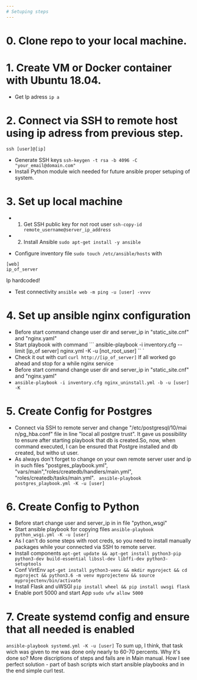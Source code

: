 ```yaml
---
# Setuping steps
---
```

# 0. Clone repo to your local machine.
# 1. Create VM or Docker container with Ubuntu 18.04.
* Get Ip adress
``` ip a ```
# 2. Connect via SSH to remote host using ip adress from previous step.
``` ssh [user]@[ip] ```
* Generate SSH keys 
``` ssh-keygen -t rsa -b 4096 -C "your_email@domain.com" ```
* Install Python module wich needed for future ansible proper setuping of system.
# 3. Set up local machine 

* 1. Get SSH public key for not root user
``` ssh-copy-id remote_username@server_ip_address ```

* 2. Install Ansible
``` sudo apt-get install -y ansible ```
* Configure inventory file
``` sudo touch /etc/ansible/hosts ``` with
```
[web]
ip_of_server
```
Ip hardcoded!
* Test connectivity
``` ansible web -m ping -u [user] -vvvv ```

# 4. Set up ansible nginx configuration
* Before start command change user dir and server_ip in "static_site.cnf" and "nginx.yaml"
* Start playbook with command
``` ansible-playbook -i inventory.cfg  --limit [ip_of server] nginx.yml -K -u [not_root_user]  ``
` 
* Check it out with curl
``` curl http://[ip_of_server] ```
If all worked go ahead and stop for a while nginx service
* Before start command change user dir and server_ip in "static_site.cnf" and "nginx.yaml"
* ``` ansible-playbook -i inventory.cfg nginx_uninstall.yml -b -u [user] -K ```
# 5. Create Config for Postgres
* Connect via SSH to remote server and change "/etc/postgresql/10/mai
n/pg_hba.conf" file in line "local   all       postgre    trust". It gave us possibility to ensure after starting playbook that db is created.So, now, when command executed, I can be ensured that Postgre installed and db created, but witho
ut user.
* As always don't forget to change on your own remote server user and ip in such files "postgres_playbook.yml", "vars/main","roles/createdb/handlers/main.yml", "roles/createdb/tasks/main.yml".
```  ansible-playbook postgres_playbook.yml -K -u [user] ```

# 6. Create Config to Python
* Before start change user and server_ip in in file "python_wsgi"
* Start ansible playbook for copying files
``` ansible-playbook python_wsgi.yml -K -u [user] ```
* As I can't do some steps with root creds, so you need to install manually packages while your connected via SSH to remote server.
* Install components 
``` apt-get update && apt-get install python3-pip python3-dev build-essential libssl-dev libffi-dev python3-setuptools ```
* Conf VirtEnv
``` apt-get install python3-venv && mkdir myproject && cd myproject && python3.6 -m venv myprojectenv && source myprojectenv/bin/activate ```
* Install Flask and uWSGI
``` pip install wheel && pip install uwsgi flask ```
* Enable port 5000 and start App
``` sudo ufw allow 5000 ```
# 7. Create systemd config and ensure that all needed is enabled
``` ansible-playbook systemd.yml -K -u [user] ```
To sum up, I think, that task wich was given to me was done only nearly to 60-70 percents. Why it's done so? More discriptions of steps and fails are in Main manual.
How I see perfect solution - part of bash scripts wich start ansible playbooks and in the end simple curl test.
